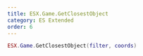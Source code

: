 ```yaml
---
title: ESX.Game.GetClosestObject
category: ES Extended
order: 6
---
```


```lua
ESX.Game.GetClosestObject(filter, coords)
```
